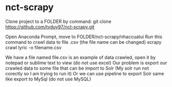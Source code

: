 # nct-scrapy

Clone project to a FOLDER by command:
	git clone https://github.com/tvduy97/nct-scrapy.git

Open Anaconda Prompt, move to FOLDER/nct-scrapy/nhaccuatui
Run this command to crawl data to file .csv (the file name can be changed)
	scrapy crawl lyric -o filename.csv

We have a file named file.csv is an example of data crawled, open it by notepad or sublime text to view (do not use excel)
Our problem is export our crawled data to some file that can be import to Solr 
(My solr run not corectly so I am trying to run it)
Or we can use pipeline to export Solr same like export to MySql (do not use MySQL)